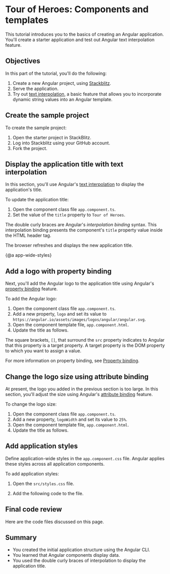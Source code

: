 # Tour of Heroes: Components and templates

This tutorial introduces you to the basics of creating an Angular application. You'll create a starter application and test out Angular text interpolation feature.

## Objectives

In this part of the tutorial, you'll do the following:

1. Create a new Angular project, using [Stackblitz][stackblitz].
1. Serve the application.
1. Try out [text interpolation][text-interpolation], a basic feature that allows you to incorporate dynamic string values into an Angular template.

<!-- <div class="alert is-helpful">

  For the sample application that this page describes, see the <live-example></live-example>.

</div> -->

## Create the sample project

To create the sample project:

1. Open the <live-example name="toh-pt0" noDownload>starter project</live-example>  in StackBlitz.
1. Log into Stackblitz using your GitHub account.
1. Fork the project.

## Display the application title with text interpolation

In this section, you'll use Angular's [text interpolation][text-interpolation] to display the application's title.

To update the application title:

1. Open the component class file `app.component.ts`.
1. Set the value of the `title` property to `Tour of Heroes`.

<code-example path="toh-pt0/src/app/app.component.1.ts" header="app.component.ts" region="text-interpolation"></code-example>

The double curly braces are Angular's *interpolation binding* syntax.
This interpolation binding presents the component's `title` property value
inside the HTML header tag.

The browser refreshes and displays the new application title.

{@a app-wide-styles}

## Add a logo with property binding

Next, you'll add the Angular logo to the application title using Angular's [property binding](guide/property-binding) feature.

To add the Angular logo:

1. Open the component class file `app.component.ts`.
1. Add a new property, `logo` and set its value to `https://angular.io/assets/images/logos/angular/angular.svg`.
   <code-example path="toh-pt0/src/app/app.component.1.ts" header="app.component.ts" region="property-binding"></code-example>
1. Open the component template file, `app.component.html`.
1. Update the title as follows.
   <code-example path="toh-pt0/src/app/app.component.1.html" header="app.component.html"></code-example>

The square brackets, `[]`, that surround the `src` property indicates to Angular that this property is a target property. A target property is the DOM property to which you want to assign a value.

For more information on property binding, see [Property binding](guide/property-binding).

## Change the logo size using attribute binding

At present, the logo you added in the previous section is too large. In this section, you'll adjust the size using Angular's [attribute binding](guide/attribute-binding) feature.

To change the logo size:

1. Open the component class file `app.component.ts`.
1. Add a new property, `logoWidth` and set its value to `25%`.
   <code-example path="toh-pt0/src/app/app.component.1.ts" header="app.component.ts" region="attribute-binding"></code-example>
1. Open the component template file, `app.component.html`.
1. Update the title as follows.
   <code-example path="toh-pt0/src/app/app.component.2.html" header="app.component.html"></code-example>

## Add application styles

Define application-wide styles in the `app.component.css` file.
Angular applies these styles across all application components.

To add application styles:

1. Open the `src/styles.css` file.
1. Add the following code to the file.

   <code-example path="toh-pt0/src/styles.1.css" header="src/styles.css (excerpt)">
   </code-example>

## Final code review

Here are the code files discussed on this page.

<code-tabs>

  <code-pane header="src/app/app.component.ts" path="toh-pt0/src/app/app.component.ts">
  </code-pane>

  <code-pane header="src/app/app.component.html" path="toh-pt0/src/app/app.component.html">
  </code-pane>

  <code-pane
    header="src/styles.css (excerpt)"
    path="toh-pt0/src/styles.1.css">
  </code-pane>
</code-tabs>

## Summary

* You created the initial application structure using the Angular CLI.
* You learned that Angular components display data.
* You used the double curly braces of interpolation to display the application title.

[stackblitz]: https://stackblitz.com/
[text-interpolation]: guide/interpolation